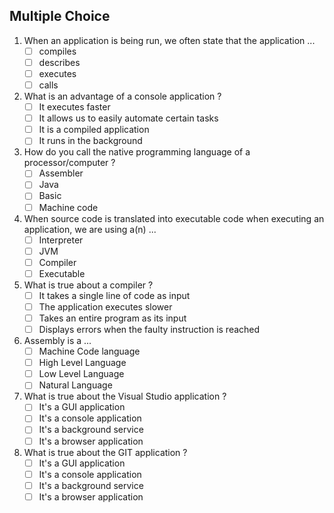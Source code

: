 ## Multiple Choice

1. When an application is being run, we often state that the application ...
    * [ ] compiles
    * [ ] describes
    * [ ] executes
    * [ ] calls

2. What is an advantage of a console application ?
    * [ ] It executes faster
    * [ ] It allows us to easily automate certain tasks
    * [ ] It is a compiled application
    * [ ] It runs in the background

3. How do you call the native programming language of a processor/computer ?
    * [ ] Assembler
    * [ ] Java
    * [ ] Basic
    * [ ] Machine code

4. When source code is translated into executable code when executing an application, we are using a(n) ...
    * [ ] Interpreter
    * [ ] JVM
    * [ ] Compiler
    * [ ] Executable

5. What is true about a compiler ?
    * [ ] It takes a single line of code as input
    * [ ] The application executes slower
    * [ ] Takes an entire program as its input
    * [ ] Displays errors when the faulty instruction is reached

6. Assembly is a ...
    * [ ] Machine Code language
    * [ ] High Level Language
    * [ ] Low Level Language
    * [ ] Natural Language

7. What is true about the Visual Studio application ?
    * [ ] It's a GUI application
    * [ ] It's a console application
    * [ ] It's a background service
    * [ ] It's a browser application

8. What is true about the GIT application ?
    * [ ] It's a GUI application
    * [ ] It's a console application
    * [ ] It's a background service
    * [ ] It's a browser application